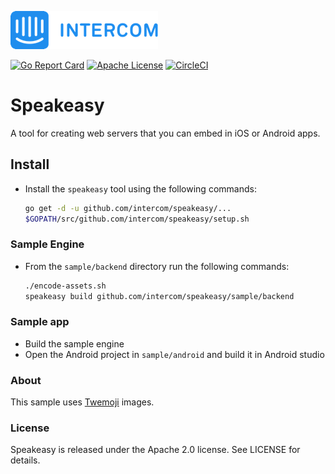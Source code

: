 ![Intercom](sample/Intercom_logo-github.png)


[![Go Report Card](https://goreportcard.com/badge/github.com/intercom/speakeasy)](https://goreportcard.com/report/github.com/intercom/speakeasy)
[![Apache License](http://img.shields.io/badge/license-APACHE2-blue.svg?style=flat)](https://www.apache.org/licenses/LICENSE-2.0.html)
[![CircleCI](https://circleci.com/gh/intercom/speakeasy.svg?style=svg)](https://circleci.com/gh/intercom/speakeasy)
# Speakeasy
A tool for creating web servers that you can embed in iOS or Android apps.

## Install

* Install the `speakeasy` tool using the following commands:

    ```bash
    go get -d -u github.com/intercom/speakeasy/...
    $GOPATH/src/github.com/intercom/speakeasy/setup.sh
    ```

### Sample Engine
* From the `sample/backend` directory run the following commands:

    ```bash
    ./encode-assets.sh
    speakeasy build github.com/intercom/speakeasy/sample/backend
    ```

### Sample app
* Build the sample engine
* Open the Android project in `sample/android` and build it in Android studio

### About

This sample uses [Twemoji](https://github.com/twitter/twemoji) images.

### License

Speakeasy is released under the Apache 2.0 license. See LICENSE for details.
